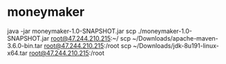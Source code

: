 # moneymaker
java -jar moneymaker-1.0-SNAPSHOT.jar 
scp ./moneymaker-1.0-SNAPSHOT.jar root@47.244.210.215:~/
scp ~/Downloads/apache-maven-3.6.0-bin.tar root@47.244.210.215:/root
scp ~/Downloads/jdk-8u191-linux-x64.tar root@47.244.210.215:/root
